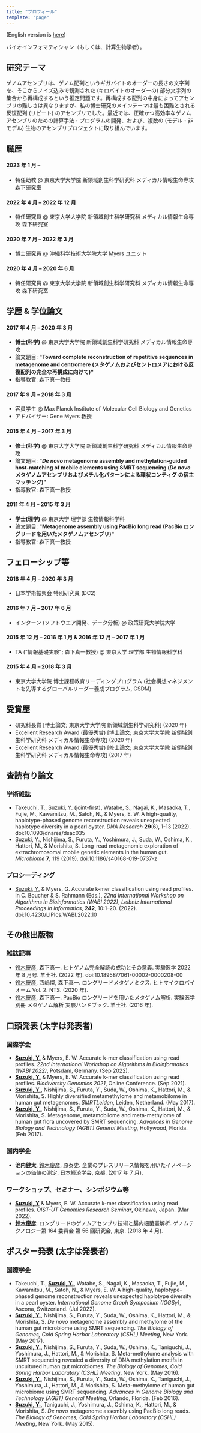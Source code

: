 ```yaml
---
title: "プロフィール"
template: "page"
---
```


(English version is [here](/pages/about))

バイオインフォマティシャン（もしくは、計算生物学者）。

## 研究テーマ

ゲノムアセンブリは、ゲノム配列というギガバイトのオーダーの長さの文字列を、そこからノイズ込みで観測された (キロバイトのオーダーの) 部分文字列の集合から再構成するという推定問題です。再構成する配列の中身によってアセンブリの難しさは異なりますが、私の博士研究のメインテーマは最も困難とされる反復配列 (リピート) のアセンブリでした。最近では、正確かつ高効率なゲノムアセンブリのための計算手法・プログラムの開発、および、複数の (モデル・非モデル) 生物のアセンブリプロジェクトに取り組んでいます。

## 職歴

#### 2023 年 1 月 –

- 特任助教 @ 東京大学大学院 新領域創生科学研究科 メディカル情報生命専攻 森下研究室

#### 2022 年 4 月 – 2022 年 12 月

- 特任研究員 @ 東京大学大学院 新領域創生科学研究科 メディカル情報生命専攻 森下研究室

#### 2020 年 7 月 – 2022 年 3 月

- 博士研究員 @ 沖縄科学技術大学院大学 Myers ユニット

#### 2020 年 4 月 – 2020 年 6 月

- 特任研究員 @ 東京大学大学院 新領域創生科学研究科 メディカル情報生命専攻 森下研究室

## 学歴 & 学位論文

#### 2017 年 4 月 – 2020 年 3 月

- **博士(科学)** @ 東京大学大学院 新領域創生科学研究科 メディカル情報生命専攻
- 論文題目: **"Toward complete reconstruction of repetitive sequences in metagenome and centromere (メタゲノムおよびセントロメアにおける反復配列の完全な再構成に向けて)"**
- 指導教官: 森下真一教授

#### 2017 年 9 月 – 2018 年 3 月

- 客員学生 @ Max Planck Institute of Molecular Cell Biology and Genetics
- アドバイザー: Gene Myers 教授

#### 2015 年 4 月 – 2017 年 3 月

- **修士(科学)** @ 東京大学大学院 新領域創生科学研究科 メディカル情報生命専攻
- 論文題目: **"_De novo_ metagenome assembly and methylation-guided host-matching of mobile elements using SMRT sequencing (_De novo_ メタゲノムアセンブリおよびメチル化パターンによる環状コンティグ の宿主マッチング)"**
- 指導教官: 森下真一教授

#### 2011 年 4 月 – 2015 年 3 月

- **学士(理学)** @ 東京大学 理学部 生物情報科学科
- 論文題目: **"Metagenome assembly using PacBio long read (PacBio ロングリードを用いたメタゲノムアセンブリ)"**
- 指導教官: 森下真一教授

## フェローシップ等

#### 2018 年 4 月 – 2020 年 3 月

- 日本学術振興会 特別研究員 (DC2)

#### 2016 年 7 月 – 2017 年 6 月

- インターン (ソフトウエア開発、データ分析) @ 政策研究大学院大学

#### 2015 年 12 月 – 2016 年 1 月 & 2016 年 12 月 – 2017 年 1 月

- TA ("情報基礎実験"; 森下真一教授) @ 東京大学 理学部 生物情報科学科

#### 2015 年 4 月 – 2018 年 3 月

- 東京大学大学院 博士課程教育リーディングプログラム (社会構想マネジメントを先導するグローバルリーダー養成プログラム, GSDM)

## 受賞歴

- 研究科長賞 [博士論文; 東京大学大学院 新領域創生科学研究科] (2020 年)
- Excellent Research Award (最優秀賞) [博士論文; 東京大学大学院 新領域創生科学研究科 メディカル情報生命専攻] (2020 年)
- Excellent Research Award (最優秀賞) [修士論文; 東京大学大学院 新領域創生科学研究科 メディカル情報生命専攻] (2017 年)

## 査読有り論文

### 学術雑誌

- Takeuchi, T., <u>Suzuki, Y. (joint-first)</u>, Watabe, S., Nagai, K., Masaoka, T., Fujie, M., Kawamitsu, M., Satoh, N., & Myers, E. W. A high-quality, haplotype-phased genome reconstruction reveals unexpected haplotype diversity in a pearl oyster. _DNA Research_ **29**(6), 1-13 (2022). doi:10.1093/dnares/dsac035
- <u>Suzuki, Y.</u>, Nishijima, S., Furuta, Y., Yoshimura, J., Suda, W., Oshima, K., Hattori, M., & Morishita, S. Long-read metagenomic exploration of extrachromosomal mobile genetic elements in the human gut. _Microbiome_ **7**, 119 (2019). doi:10.1186/s40168-019-0737-z

### プロシーディング

- <u>Suzuki, Y.</u> & Myers, G. Accurate k-mer classification using read profiles. In C. Boucher & S. Rahmann (Eds.), _22nd International Workshop on Algorithms in Bioinformatics (WABI 2022)_, _Leibniz International Proceedings in Informatics_, **242**, 10:1–20. (2022). doi:10.4230/LIPIcs.WABI.2022.10

## その他出版物

### 雑誌記事

- <u>鈴木慶彦</u>, 森下真一. ヒトゲノム完全解読の成功とその意義. 実験医学 2022 年 8 月号. 羊土社. (2022 年). doi:10.18958/7061-00002-0000208-00
- <u>鈴木慶彦</u>, 西嶋傑, 森下真一. ロングリードメタゲノミクス. ヒトマイクロバイオーム Vol. 2. NTS. (2020 年).
- <u>鈴木慶彦</u>, 森下真一. PacBio ロングリードを用いたメタゲノム解析. 実験医学別冊 メタゲノム解析 実験ハンドブック. 羊土社. (2016 年).

## 口頭発表 (太字は発表者)

### 国際学会

- **<u>Suzuki, Y.</u>** & Myers, E. W. Accurate k-mer classification using read profiles. _22nd International Workshop on Algorithms in Bioinformatics (WABI 2022)_, Potsdam, Germany. (Sep 2022).
- **<u>Suzuki, Y.</u>** & Myers, E. W. Accurate k-mer classification using read profiles. _Biodiversity Genomics 2021_, Online Conference. (Sep 2021).
- **<u>Suzuki, Y.</u>**, Nishijima, S., Furuta, Y., Suda, W., Oshima, K., Hattori, M., & Morishita, S. Highly diversified metamethylome and metamobilome in human gut metagenomes. _SMRTLeiden_, Leiden, Netherland. (May 2017).
- **<u>Suzuki, Y.</u>**, Nishijima, S., Furuta, Y., Suda, W., Oshima, K., Hattori, M., & Morishita, S. Metagenome, metamobilome and meta-methylome of human gut flora uncovered by SMRT sequencing. _Advances in Genome Biology and Technology (AGBT) General Meeting_, Hollywood, Florida. (Feb 2017).

### 国内学会

- **池内健太**, <u>鈴木慶彦</u>, 原泰史. 企業のプレスリリース情報を用いたイノベーションの価値の測定. 日本経済学会, 京都. (2017 年 7 月).

### ワークショップ、セミナー、シンポジウム等

- **<u>Suzuki, Y</u>** & Myers, E. W. Accurate k-mer classification using read profiles. _OIST-UT Genomics Research Seminar_, Okinawa, Japan. (Mar 2022).
- **<u>鈴木慶彦</u>**. ロングリードのゲノムアセンブリ技術と腸内細菌叢解析. ゲノムテクノロジー第 164 委員会 第 56 回研究会, 東京. (2018 年 4 月).

## ポスター発表 (太字は発表者)

### 国際学会

- Takeuchi, T., **<u>Suzuki, Y.</u>**, Watabe, S., Nagai, K., Masaoka, T., Fujie, M., Kawamitsu, M., Satoh, N., & Myers, E. W. A high-quality, haplotype-phased genome reconstruction reveals unexpected haplotype diversity in a pearl oyster. _International Genome Graph Symposium (IGGSy)_, Ascona, Switzerland. (Jul 2022).
- **<u>Suzuki, Y.</u>**, Nishijima, S., Furuta, Y., Suda, W., Oshima, K., Hattori, M., & Morishita, S. _De novo_ metagenome assembly and methylome of the human gut microbiome using SMRT sequencing. _The Biology of Genomes, Cold Spring Harbor Laboratory (CSHL) Meeting_, New York. (May 2017).
- **<u>Suzuki, Y.</u>**, Nishijima, S., Furuta, Y., Suda, W., Oshima, K., Taniguchi, J., Yoshimura, J., Hattori, M., & Morishita, S. Meta-methylome analysis with SMRT sequencing revealed a diversity of DNA methylation motifs in uncultured human gut microbiomes. _The Biology of Genomes, Cold Spring Harbor Laboratory (CSHL) Meeting_, New York. (May 2016).
- **<u>Suzuki, Y.</u>**, Nishijima, S., Furuta, Y., Suda, W., Oshima, K., Taniguchi, J., Yoshimura, J., Hattori, M., & Morishita, S. Meta-methylome of human gut microbiome using SMRT sequencing. _Advances in Genome Biology and Technology (AGBT) General Meeting_, Orlando, Florida. (Feb 2016).
- **<u>Suzuki, Y.</u>**, Taniguchi, J., Yoshimura, J., Oshima, K., Hattori, M., & Morishita, S. _De novo_ metagenome assembly using PacBio long reads. _The Biology of Genomes, Cold Spring Harbor Laboratory (CSHL) Meeting_, New York. (May 2015).
